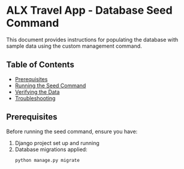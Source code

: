 # ALX Travel App - Database Seed Command

This document provides instructions for populating the database with sample data using the custom management command.

## Table of Contents
- [Prerequisites](#prerequisites)
- [Running the Seed Command](#running-the-seed-command)
- [Verifying the Data](#verifying-the-data)
- [Troubleshooting](#troubleshooting)

## Prerequisites

Before running the seed command, ensure you have:

1. Django project set up and running
2. Database migrations applied:
   ```bash
   python manage.py migrate